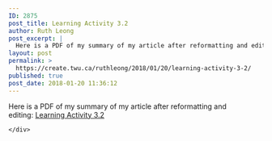 ```yaml
---
ID: 2875
post_title: Learning Activity 3.2
author: Ruth Leong
post_excerpt: |
  Here is a PDF of my summary of my article after reformatting and editing: Learning Activity 3.2
layout: post
permalink: >
  https://create.twu.ca/ruthleong/2018/01/20/learning-activity-3-2/
published: true
post_date: 2018-01-20 11:36:12
---
```

Here is a PDF of my summary of my article after reformatting and editing: <a href="http://create.twu.ca/ruthleong/files/2018/01/Learning-Activity-3.2.pdf">Learning Activity 3.2</a>

<div id="themify_builder_content-373" data-postid="373" class="themify_builder_content themify_builder_content-373 themify_builder">

    </div>

<!-- /themify_builder_content -->